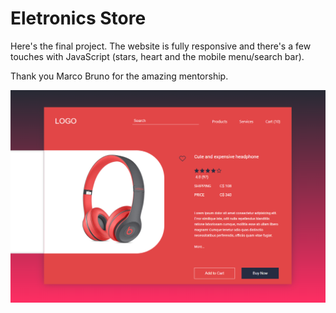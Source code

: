 # Eletronics Store

Here's the final project. The website is fully responsive and there's a few touches with JavaScript (stars, heart and the mobile menu/search bar). 
 
 Thank you Marco Bruno for the amazing mentorship.

![Home Image](./img/headphone-page.png)
